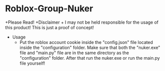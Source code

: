 # Roblox-Group-Nuker


+Please Read!
   +Disclaimer
    + I may not be held responsible for the usage of this product! This is just a proof of concept!
 
  + Usage
    + Put the roblox account cookie inside the "config.json" file located inside the "configuration" folder. Make sure that both the "nuker.exe" file and "main.py" file are in the same directory as the "configuration" folder. After that run the nuker.exe or run the main.py file yourself!
 
 

